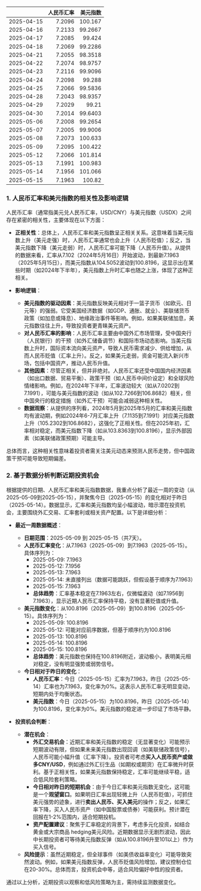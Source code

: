 |            |   人民币汇率 |   美元指数 |
|:-----------|-------------:|-----------:|
| 2025-04-15 |       7.2096 |   100.167  |
| 2025-04-16 |       7.2133 |    99.2667 |
| 2025-04-17 |       7.2085 |    99.424  |
| 2025-04-18 |       7.2069 |    99.2286 |
| 2025-04-21 |       7.2055 |    98.3518 |
| 2025-04-22 |       7.2074 |    98.9757 |
| 2025-04-23 |       7.2116 |    99.9096 |
| 2025-04-24 |       7.2098 |    99.288  |
| 2025-04-25 |       7.2066 |    99.5836 |
| 2025-04-28 |       7.2043 |    98.9357 |
| 2025-04-29 |       7.2029 |    99.21   |
| 2025-04-30 |       7.2014 |    99.6403 |
| 2025-05-06 |       7.2008 |    99.2654 |
| 2025-05-07 |       7.2005 |    99.9006 |
| 2025-05-08 |       7.2073 |   100.633  |
| 2025-05-09 |       7.2095 |   100.422  |
| 2025-05-12 |       7.2066 |   101.814  |
| 2025-05-13 |       7.1991 |   100.983  |
| 2025-05-14 |       7.1956 |   101.066  |
| 2025-05-15 |       7.1963 |   100.82   |![图](shibor.png)

### 1. 人民币汇率和美元指数的相关性及影响逻辑

人民币汇率（通常指美元兑人民币汇率，USD/CNY）与美元指数（USDX）之间存在紧密的相关性，主要体现在以下方面：

- **正相关性**：总体上，人民币汇率和美元指数呈正相关关系。这意味着当美元指数上升（美元走强）时，人民币汇率通常也会上升（人民币贬值）；反之，当美元指数下降（美元走弱）时，人民币汇率可能下降（人民币升值）。从提供的数据来看，汇率从7.102（2024年5月16日）开始波动，到最新7.1963（2025年5月15日），而美元指数从104.5052波动到100.8196，这显示出在某些时期（如2024年下半年），美元指数上升时汇率也随之上涨，体现了这种正相关。

- **影响逻辑**：
  - **美元指数的驱动因素**：美元指数反映美元相对于一篮子货币（如欧元、日元等）的强弱。它受美国经济数据（如GDP、通胀、就业）、美联储货币政策（如加息或降息）、地缘政治事件等影响。例如，如果美联储加息，美元指数往往上升，导致投资者更青睐美元资产。
  - **对人民币汇率的影响**：人民币汇率主要由中国外汇市场管理，受中国央行（人民银行）的干预（如外汇储备调节）和国际市场动态影响。当美元指数上升时，国际资本流向美元资产，导致人民币需求减少、供给增加，从而人民币贬值（汇率上升）。反之，如果美元走弱，资金可能流入新兴市场，包括中国资产，推动人民币升值。
  - **其他因素**：尽管正相关，但并非绝对。人民币汇率还受中国国内经济因素（如出口数据、贸易平衡）、政策干预（如人民币中间价设定）和全球风险情绪影响。例如，在2024年下半年，汇率波动较大（如从7.0202到7.1991），可能与美元指数的波动（如从102.7266到106.8682）相关，但中国央行的稳定措施（如外汇干预）可能会减弱这种相关性。
  - **数据观察**：从提供的序列看，2024年5月到2025年5月的汇率和美元指数均有波动期，例如2024年6-7月汇率上升（7.1135到7.1991）对应美元指数上升（105.2302到106.8682），这强化了正相关性。但在2025年初，汇率相对稳定，而美元指数下降（如从103.8363到100.8196），显示外部因素（如美联储政策预期）可能主导。

总体而言，这种相关性意味着投资者需关注美元动态来预测人民币走势，但中国政策干预可能导致短期偏差。

### 2. 基于数据分析判断近期投资机会

根据提供的日期、人民币汇率和美元指数数据，我重点分析了最近一周的变动（从2025-05-09到2025-05-15），并聚焦今日（2025-05-15）的变化相对于昨日（2025-05-14）。数据显示，汇率和美元指数均呈小幅波动，暗示潜在投资机会，主要围绕外汇交易、汇率套利或相关资产配置。以下是详细分析：

- **最近一周数据概述**：
  - **日期范围**：2025-05-09 到 2025-05-15（共7天）。
  - **人民币汇率变化**：从7.1963（2025-05-09）到7.1963（2025-05-15）。具体序列为：
    - 2025-05-09: 7.1963
    - 2025-05-12: 7.1956
    - 2025-05-13: 7.1963
    - 2025-05-14: 未直接列出（数据可能跳跃，但假设基于顺序为7.1963）
    - 2025-05-15: 7.1963
    - **总体趋势**：汇率基本稳定在7.1963左右，仅微幅波动（如7.1956到7.1963），显示近期人民币汇率保持平稳，没有显著贬值或升值。
  - **美元指数变化**：从100.8196（2025-05-09）到100.8196（2025-05-15）。具体序列为：
    - 2025-05-09: 100.8196
    - 2025-05-12: 可能对应前序数据，但基于顺序约为100.8196
    - 2025-05-13: 100.8196
    - 2025-05-14: 100.8196
    - 2025-05-15: 100.8196
    - **总体趋势**：美元指数也保持在100.8196附近，波动极小，表明美元相对稳定，没有明显强势或弱势信号。
  - **今日相对于昨日的变化**：
    - **人民币汇率**：今日（2025-05-15）汇率为7.1963，昨日（2025-05-14）汇率也为7.1963，变化率为0%。这表示人民币汇率无明显变动，短期内处于均衡状态。
    - **美元指数**：今日（2025-05-15）为100.8196，昨日（2025-05-14）为100.8196，变化率为0%。美元指数的稳定进一步印证了市场平静。

- **投资机会判断**：
  - **潜在机会**：
    - **外汇交易机会**：近期汇率和美元指数的稳定（无显著变化）可能预示短期波动有限，但如果未来美元指数出现回调（如美联储政策信号），人民币可能小幅升值（汇率下降）。投资者可考虑**买入人民币资产或做多CNY/USD**，例如通过外汇衍生品（如期权或期货）在汇率微升时获利。基于正相关性，如果美元指数保持稳定，汇率可能继续平稳，适合低风险套利策略。
    - **今日相对昨日的短期机会**：由于今日汇率和美元指数无变化，这可能是一个**观望窗口**。如果明日汇率出现轻微上升（人民币贬值），可抓住美元强势的迹象，进行**卖出人民币、买入美元**的操作；反之，如果汇率下降，买入人民币资产（如中国股票或债券）可能获利。预计潜在回报在1-2%范围内，适合短期投机。
    - **资产配置建议**：聚焦于汇率稳定的背景下，考虑多元化投资，如结合黄金或大宗商品 hedging美元风险。近期数据显示无剧烈波动，因此中长期投资者可等待美元指数反弹（如从100.8196升至101以上）作为买入信号。
  - **风险提示**：虽然近期稳定，但全球事件（如美债收益率变化）可能导致突然波动。例如，如果美元指数反弹，人民币贬值风险增加，建议控制仓位在20-30%。总体而言，投资机会中等，适合风险偏好中性的投资者。

通过以上分析，近期投资以观察和低风险策略为主，需持续监测数据变化。